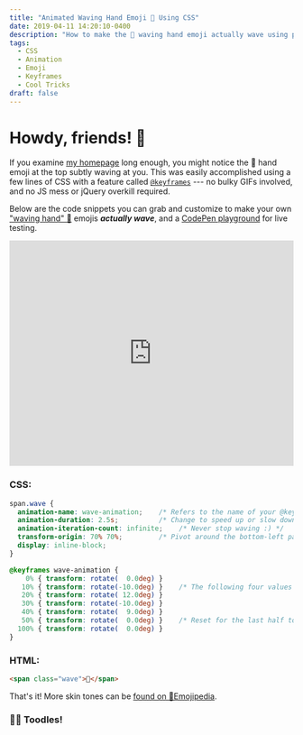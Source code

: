 ```yaml
---
title: "Animated Waving Hand Emoji 👋 Using CSS"
date: 2019-04-11 14:20:10-0400
description: "How to make the 👋 waving hand emoji actually wave using pure CSS animation!"
tags:
  - CSS
  - Animation
  - Emoji
  - Keyframes
  - Cool Tricks
draft: false
---
```


# Howdy, friends! <span style="display: inline-block; animation-name: wave; animation-duration: 2.5s; animation-iteration-count: infinite; transform-origin: 70% 70%;">👋</span>

If you examine [my homepage](https://jarv.is/) long enough, you might notice the 👋 hand emoji at the top subtly waving at you. This was easily accomplished using a few lines of CSS with a feature called [`@keyframes`](https://developer.mozilla.org/en-US/docs/Web/CSS/@keyframes) --- no bulky GIFs involved, and no JS mess or jQuery overkill required.

Below are the code snippets you can grab and customize to make your own 
["waving hand" 👋](https://emojipedia.org/waving-hand-sign/) emojis ***actually wave***, and a [CodePen playground](https://codepen.io/jakejarvis/pen/pBZWZw) for live testing.

<iframe height="400" style="width: 100%;" scrolling="no" title="Waving Hand Emoji w/ CSS Keyframes" src="https://codepen.io/jakejarvis/embed/pBZWZw/?height=400&theme-id=light&default-tab=css,result" frameborder="no" allowtransparency="true" allowfullscreen="true"></iframe>

### CSS:

```css
span.wave {
  animation-name: wave-animation;    /* Refers to the name of your @keyframes element below */
  animation-duration: 2.5s;          /* Change to speed up or slow down */
  animation-iteration-count: infinite;    /* Never stop waving :) */
  transform-origin: 70% 70%;         /* Pivot around the bottom-left palm */
  display: inline-block;
}

@keyframes wave-animation {
    0% { transform: rotate(  0.0deg) }
   10% { transform: rotate(-10.0deg) }    /* The following four values can be played with to make the waving more or less extreme */
   20% { transform: rotate( 12.0deg) }
   30% { transform: rotate(-10.0deg) }
   40% { transform: rotate(  9.0deg) }
   50% { transform: rotate(  0.0deg) }    /* Reset for the last half to pause */
  100% { transform: rotate(  0.0deg) }
}
```

### HTML:

```html
<span class="wave">👋</span>
```

That's it! More skin tones can be [found on 📕Emojipedia](https://emojipedia.org/search/?q=waving+hand).

### <span style="display: inline-block; animation-name: wave; animation-duration: 2.5s; animation-iteration-count: infinite; transform-origin: 70% 70%;">👋🏼</span> Toodles!